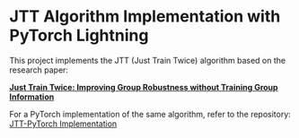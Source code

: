 # JTT Algorithm Implementation with PyTorch Lightning

This project implements the JTT (Just Train Twice) algorithm based on the research paper:

**[Just Train Twice: Improving Group Robustness without Training Group Information](https://arxiv.org/pdf/2107.09044.pdf)**

For a PyTorch implementation of the same algorithm, refer to the repository: [JTT-PyTorch Implementation](https://github.com/annakhosrovyan/Improving-Group-Robustness)
